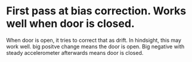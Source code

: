 # First pass at bias correction.  Works well when door is closed.  
When door is open, it tries to correct that as drift.  In hindsight, this may
work well. big positve change means the door is open. Big negative with steady 
accelerometer afterwards means door is closed.